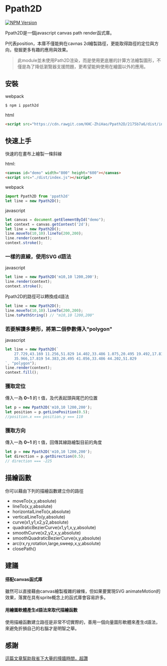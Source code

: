 # Ppath2D

[![NPM Version][npm-image]][npm-url]

Ppath2D是一個javascript canvas path render函式庫。

P代表position，本庫不僅能夠在cavnas 2d繪製路徑，更能取得路徑的定位與方向，發掘更多有趣的應用與效果。

>此module並未使用Path2D渲染，而是使用更底層的計算方法繪製圖形，不僅是為了降低瀏覽器支援問題，更希望能夠使用在繪圖以外的應用。

## 安裝

webpack

```bash
$ npm i ppath2d
```

html

```html
<script src="https://cdn.rawgit.com/KHC-ZhiHao/Ppath2D/2175b7a6/dist/index.js"></script>
```

## 快速上手

快速的在畫布上繪製一條斜線

html:
```html
<canvas id="demo" width="800" height="600"></canvas>
<script src="./dist/index.js"></script>
```

webpack
```js
import Ppath2D from 'ppath2d'
let line = new Ppath2D();
```

javascript
```js
let canvas = document.getElementById("demo");
let context = canvas.getContext('2d');
let line = new Ppath2D();
line.moveTo(10,10).lineTo(200,200);
line.render(context);
context.stroke();
```

### 一樣的直線，使用SVG d語法

javascript
```js
let line = new Ppath2D('m10,10 l200,200');
line.render(context);
context.stroke();
```

Ppath2D的路徑可以轉換成d語法

```js
let line = new Ppath2D();
line.moveTo(10,10).lineTo(200,200);
line.toPathString() // "m10,10 l200,200"
```

### 若要解讀多變形，將第二個參數傳入"polygon"

javascript
```js
let line = new Ppath2D(`
    27.729,43.169 11.256,51.829 14.402,33.486 1.075,20.495 19.492,17.819 27.729,1.13 
    35.966,17.819 54.383,20.495 41.056,33.486 44.202,51.829
`, "polygon");
line.render(context);
context.fill();
```

### 獲取定位

傳入一為 **0~1** 的 t 值，及代表起頭與尾巴的位置

```js
let p = new Ppath2D('m10,10 l200,200');
let position = p.getLinePosition(0.5);
//position.x === position.y === 110
```

### 獲取方向

傳入一為 **0~1** 的 t 值，回傳其線路繪製目前的角度

```js
let p = new Ppath2D('m10,10 l200,200');
let direction = p.getDirection(0.5); 
// direction === -225
```

## 描繪函數

你可以藉由下列的描繪函數建立你的路徑

* moveTo(x,y,absolute)
* lineTo(x,y,absolute)
* horizontalLineTo(x,absolute)
* verticalLineTo(y,absolute)
* curve(x1,y1,x2,y2,absolute)
* quadraticBezierCurve(x1,y1,x,y,absolute)
* smoothCurve(x2,y2,x,y,absolute)
* smoothQuadraticBezierCurve(x,y,absolute)
* arc(rx,ry,rotation,large,sweep,x,y,absolute)
* closePath()

## 建議

#### 搭配canvas函式庫
雖然可以直接藉由canvas繪製複雜的線條，但如果要實現SVG animateMotion的效果，落實在具有sprite概念上的函式庫會容易許多。

#### 用繪圖軟體產生d語法來取代描繪函數

使用描繪函數建立路徑是非常不切實際的，善用一個向量圖形軟體來產生d語法，來避免折損自己的右腦才是明智之舉。

## 感謝

[這篇文章幫助我省下大量的撞牆時間，超讚](https://ericeastwood.com/blog/25/curves-and-arcs-quadratic-cubic-elliptical-svg-implementations)

[npm-image]: https://img.shields.io/npm/v/ppath.svg
[npm-url]: https://npmjs.org/package/ppath
